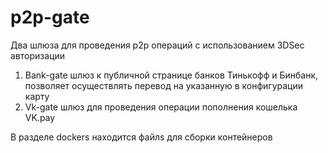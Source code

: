 # p2p-gate
Два  шлюза для проведения p2p операций с использованием 3DSec авторизации
1. Bank-gate  шлюз к публичной странице банков Тинькофф и Бинбанк, позволяет осуществлять перевод 
    на указанную в конфигурации карту 
2. Vk-gate шлюз для проведения операции пополнения кошелька VK.pay

В разделе dockers находится файлs для сборки контейнеров




